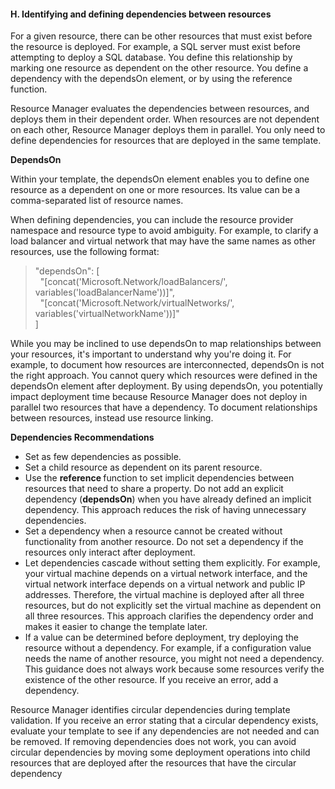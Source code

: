 <h4><b>H.	Identifying and defining dependencies between resources</b></h4>
<p>For a given resource, there can be other resources that  must exist before the resource is deployed. For example, a SQL server must  exist before attempting to deploy a SQL database. You define this relationship  by marking one resource as dependent on the other resource. You define a  dependency with the dependsOn element, or by using the reference function. </p>
<p>Resource Manager evaluates the dependencies between  resources, and deploys them in their dependent order. When resources are not  dependent on each other, Resource Manager deploys them in parallel. You only  need to define dependencies for resources that are deployed in the same  template.</p>
<p><strong>DependsOn</strong></p>
<p>Within your template, the dependsOn element enables you  to define one resource as a dependent on one or more resources. Its value can  be a comma-separated list of resource names.</p>
<p>When defining dependencies, you can include the resource  provider namespace and resource type to avoid ambiguity. For example, to  clarify a load balancer and virtual network that may have the same names as  other resources, use the following format:<br>
<div>
  <blockquote>
    <p>&quot;dependsOn&quot;: [ <br>
      &nbsp; &quot;[concat('Microsoft.Network/loadBalancers/',      variables('loadBalancerName'))]&quot;, <br>
      &nbsp;      &quot;[concat('Microsoft.Network/virtualNetworks/',      variables('virtualNetworkName'))]&quot; <br>
      ] </p>
  </blockquote>
</div>
</p>
<p>While you may be inclined to use dependsOn to map  relationships between your resources, it's important to understand why you're  doing it. For example, to document how resources are interconnected, dependsOn  is not the right approach. You cannot query which resources were defined in the  dependsOn element after deployment. By using dependsOn, you potentially impact  deployment time because Resource Manager does not deploy in parallel two  resources that have a dependency. To document relationships between resources,  instead use resource linking.
</p>
<p><strong>Dependencies  Recommendations</strong></p>
<ul>
  <li>Set as few dependencies as possible.</li>
  <li>Set a child resource as dependent on its  parent resource.</li>
  <li>Use the&nbsp;<strong>reference&nbsp;</strong>function to set implicit dependencies between  resources that need to share a property. Do not add an explicit dependency (<strong>dependsOn</strong>) when you have already  defined an implicit dependency. This approach reduces the risk of having  unnecessary dependencies.</li>
  <li>Set a dependency when a resource cannot  be&nbsp;created&nbsp;without functionality from another resource. Do not set a  dependency if the resources only interact after deployment.</li>
  <li>Let dependencies cascade without setting them  explicitly. For example, your virtual machine depends on a virtual network  interface, and the virtual network interface depends on a virtual network and  public IP addresses. Therefore, the virtual machine is deployed after all three  resources, but do not explicitly set the virtual machine as dependent on all  three resources. This approach clarifies the dependency order and makes it  easier to change the template later.</li>
  <li>If a value can be determined before  deployment, try deploying the resource without a dependency. For example, if a  configuration value needs the name of another resource, you might not need a  dependency. This guidance does not always work because some resources verify  the existence of the other resource. If you receive an error, add a dependency.</li>
</ul>
<p>Resource Manager identifies circular dependencies during  template validation. If you receive an error stating that a circular dependency  exists, evaluate your template to see if any dependencies are not needed and  can be removed. If removing dependencies does not work, you can avoid circular  dependencies by moving some deployment operations into child resources that are  deployed after the resources that have the circular dependency</p>
</font>
